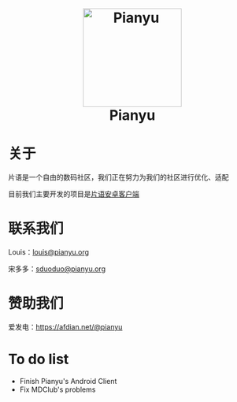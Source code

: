 <h1 align="center">
  <img src="https://cdn.jsdelivr.net/gh/thePianyu/pianyu_artwork/pianyuv2.png" alt="Pianyu" width="200">
  <br>Pianyu<br>

</h1>

# 关于

片语是一个自由的数码社区，我们正在努力为我们的社区进行优化、适配

目前我们主要开发的项目是[片语安卓客户端](https://github.com/thePianyu/pianyu-android)

# 联系我们

Louis：louis@pianyu.org

宋多多：sduoduo@pianyu.org

# 赞助我们

爱发电：https://afdian.net/@pianyu

# To do list
- Finish Pianyu's Android Client
- Fix MDClub's problems
